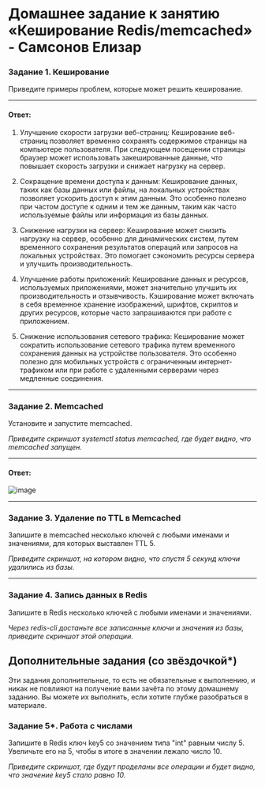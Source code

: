 # Домашнее задание к занятию «Кеширование Redis/memcached» - Самсонов Елизар

### Задание 1. Кеширование 

Приведите примеры проблем, которые может решить кеширование. 

------------------------------

#### Ответ:

1. Улучшение скорости загрузки веб-страниц: Кеширование веб-страниц позволяет временно сохранять содержимое страницы на компьютере пользователя. При следующем посещении страницы браузер может использовать закешированные данные, что повышает скорость загрузки и снижает нагрузку на сервер.

2. Сокращение времени доступа к данным: Кеширование данных, таких как базы данных или файлы, на локальных устройствах позволяет ускорить доступ к этим данным. Это особенно полезно при частом доступе к одним и тем же данным, таким как часто используемые файлы или информация из базы данных.

3. Снижение нагрузки на сервер: Кеширование может снизить нагрузку на сервер, особенно для динамических систем, путем временного сохранения результатов операций или запросов на локальных устройствах. Это помогает сэкономить ресурсы сервера и улучшить производительность.

4. Улучшение работы приложений: Кеширование данных и ресурсов, используемых приложениями, может значительно улучшить их производительность и отзывчивость. Кэширование может включать в себя временное хранение изображений, шрифтов, скриптов и других ресурсов, которые часто запрашиваются при работе с приложением.

5. Снижение использования сетевого трафика: Кеширование может сократить использование сетевого трафика путем временного сохранения данных на устройстве пользователя. Это особенно полезно для мобильных устройств с ограниченным интернет-трафиком или при работе с удаленными серверами через медленные соединения.

------------------------------


### Задание 2. Memcached

Установите и запустите memcached.

*Приведите скриншот systemctl status memcached, где будет видно, что memcached запущен.*

------------------------------

#### Ответ:

![image](https://github.com/elisar83/sdb-homeworks/assets/122297912/d377dce6-c90a-4ae5-a3fe-bdbd6bc2f25d)

------------------------------

### Задание 3. Удаление по TTL в Memcached

Запишите в memcached несколько ключей с любыми именами и значениями, для которых выставлен TTL 5. 

*Приведите скриншот, на котором видно, что спустя 5 секунд ключи удалились из базы.*

---

### Задание 4. Запись данных в Redis

Запишите в Redis несколько ключей с любыми именами и значениями. 

*Через redis-cli достаньте все записанные ключи и значения из базы, приведите скриншот этой операции.*


## Дополнительные задания (со звёздочкой*)
Эти задания дополнительные, то есть не обязательные к выполнению, и никак не повлияют на получение вами зачёта по этому домашнему заданию. Вы можете их выполнить, если хотите глубже разобраться в материале.

### Задание 5*. Работа с числами 

Запишите в Redis ключ key5 со значением типа "int" равным числу 5. Увеличьте его на 5, чтобы в итоге в значении лежало число 10.  

*Приведите скриншот, где будут проделаны все операции и будет видно, что значение key5 стало равно 10.*
